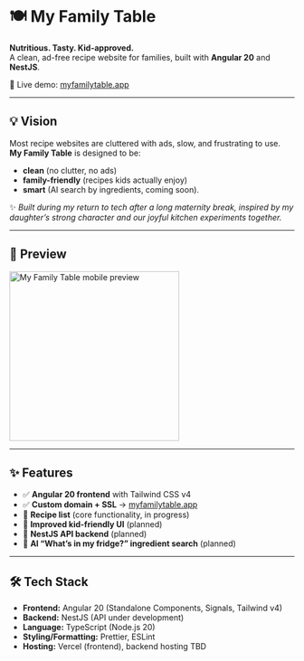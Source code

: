 # 🍽️ My Family Table

**Nutritious. Tasty. Kid-approved.**  
A clean, ad-free recipe website for families, built with **Angular 20** and **NestJS**.  

🔗 Live demo: [myfamilytable.app](https://www.myfamilytable.app)

---

## 💡 Vision

Most recipe websites are cluttered with ads, slow, and frustrating to use.  
**My Family Table** is designed to be:

- **clean** (no clutter, no ads)  
- **family-friendly** (recipes kids actually enjoy)  
- **smart** (AI search by ingredients, coming soon).  

✨ *Built during my return to tech after a long maternity break, inspired by my daughter’s strong character and our joyful kitchen experiments together.*  

---

## 📸 Preview

<img src="docs/preview.png" alt="My Family Table mobile preview" width="300"/>

---

## ✨ Features

- ✅ **Angular 20 frontend** with Tailwind CSS v4  
- ✅ **Custom domain + SSL** → [myfamilytable.app](https://www.myfamilytable.app)  
- 🚧 **Recipe list** (core functionality, in progress)  
- 🚧 **Improved kid-friendly UI** (planned)  
- 🚧 **NestJS API backend** (planned)  
- 🚧 **AI “What’s in my fridge?” ingredient search** (planned)  

---

## 🛠️ Tech Stack

- **Frontend:** Angular 20 (Standalone Components, Signals, Tailwind v4)  
- **Backend:** NestJS (API under development)  
- **Language:** TypeScript (Node.js 20)  
- **Styling/Formatting:** Prettier, ESLint  
- **Hosting:** Vercel (frontend), backend hosting TBD  

